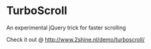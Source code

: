 TurboScroll
===========

An experimental jQuery trick for faster scrolling

Check it out @ http://www.2shine.nl/demo/turboscroll/